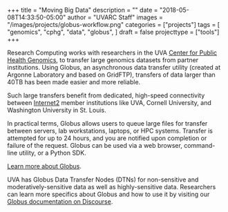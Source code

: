 +++
title = "Moving Big Data"
description = ""
date = "2018-05-08T14:33:50-05:00"
author = "UVARC Staff"
images = "/images/projects/globus-workflow.png"
categories = ["projects"]
tags = [
  "genomics",
  "cphg",
  "data",
  "globus",
]
draft = false
projecttype = ["tools"]
+++

Research Computing works with researchers in the UVA [Center for Public Health Genomics](https://med.virginia.edu/cphg/), 
to transfer large genomics datasets from partner institutions. Using Globus, an asynchronous data transfer
utility (created at Argonne Laboratory and based on GridFTP), transfers of data larger than 40TB has been
made easier and more reliable.

Such large transfers benefit from  dedicated, high-speed connectivity between [Internet2](https://www.internet2.edu/) member institutions
like UVA, Cornell University, and Washington University in St. Louis. 

In practical terms, Globus allows users to queue large files for transfer between servers, lab workstations, laptops, or HPC systems.
Transfer is attempted for up to 24 hours, and you are notified upon completion or failure of the request. Globus can be used via
a web browser, command-line utility, or a Python SDK.

[Learn more about Globus](https://www.globus.org/).

UVA has Globus Data Transfer Nodes (DTNs) for non-sensitive and moderatively-sensitive data as well as highly-sensitive data. Researchers can learn more specifics about Globus and 
how to use it by visiting our [Globus documentation on Discourse](https://discuss.rc.virginia.edu/t/globus-connect-data-transfer-introduction/345).
